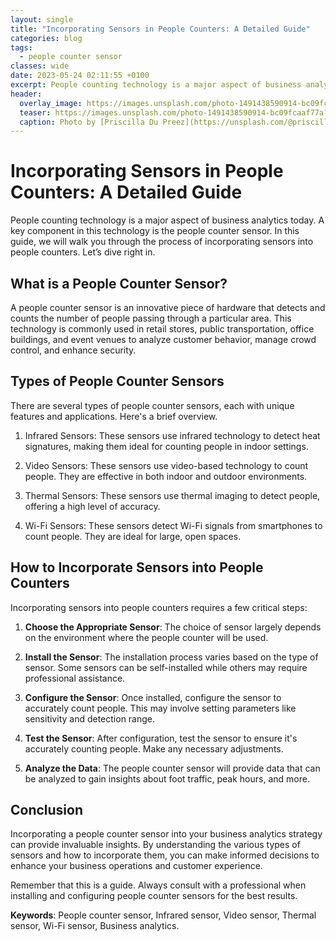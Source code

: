 ```yaml
---
layout: single
title: "Incorporating Sensors in People Counters: A Detailed Guide"
categories: blog
tags:
  - people counter sensor
classes: wide
date: 2023-05-24 02:11:55 +0100
excerpt: People counting technology is a major aspect of business analytics today.
header:
  overlay_image: https://images.unsplash.com/photo-1491438590914-bc09fcaaf77a?crop=entropy&cs=tinysrgb&fit=max&fm=jpg&ixid=M3w0Nzk0ODB8MHwxfHNlYXJjaHwxfHxwZW9wbGUlMjBjb3VudGVyJTIwc2Vuc29yfGVufDB8MHx8fDE2OTAzNjc3MjB8MA&ixlib=rb-4.0.3&q=80&w=1080
  teaser: https://images.unsplash.com/photo-1491438590914-bc09fcaaf77a?crop=entropy&cs=tinysrgb&fit=max&fm=jpg&ixid=M3w0Nzk0ODB8MHwxfHNlYXJjaHwxfHxwZW9wbGUlMjBjb3VudGVyJTIwc2Vuc29yfGVufDB8MHx8fDE2OTAzNjc3MjB8MA&ixlib=rb-4.0.3&q=80&w=400
  caption: Photo by [Priscilla Du Preez](https://unsplash.com/@priscilladupreez?utm_source=peoplecounter&utm_medium=referral) on [Unsplash](https://unsplash.com/?utm_source=peoplecounter&utm_medium=referral)
---
```


# Incorporating Sensors in People Counters: A Detailed Guide

People counting technology is a major aspect of business analytics today. A key component in this technology is the people counter sensor. In this guide, we will walk you through the process of incorporating sensors into people counters. Let’s dive right in.

## What is a People Counter Sensor?

A people counter sensor is an innovative piece of hardware that detects and counts the number of people passing through a particular area. This technology is commonly used in retail stores, public transportation, office buildings, and event venues to analyze customer behavior, manage crowd control, and enhance security.

## Types of People Counter Sensors

There are several types of people counter sensors, each with unique features and applications. Here's a brief overview.

1. Infrared Sensors: These sensors use infrared technology to detect heat signatures, making them ideal for counting people in indoor settings.

2. Video Sensors: These sensors use video-based technology to count people. They are effective in both indoor and outdoor environments.

3. Thermal Sensors: These sensors use thermal imaging to detect people, offering a high level of accuracy.

4. Wi-Fi Sensors: These sensors detect Wi-Fi signals from smartphones to count people. They are ideal for large, open spaces.

## How to Incorporate Sensors into People Counters

Incorporating sensors into people counters requires a few critical steps:

1. **Choose the Appropriate Sensor**: The choice of sensor largely depends on the environment where the people counter will be used. 

2. **Install the Sensor**: The installation process varies based on the type of sensor. Some sensors can be self-installed while others may require professional assistance.

3. **Configure the Sensor**: Once installed, configure the sensor to accurately count people. This may involve setting parameters like sensitivity and detection range.

4. **Test the Sensor**: After configuration, test the sensor to ensure it's accurately counting people. Make any necessary adjustments.

5. **Analyze the Data**: The people counter sensor will provide data that can be analyzed to gain insights about foot traffic, peak hours, and more.

## Conclusion 

Incorporating a people counter sensor into your business analytics strategy can provide invaluable insights. By understanding the various types of sensors and how to incorporate them, you can make informed decisions to enhance your business operations and customer experience.

Remember that this is a guide. Always consult with a professional when installing and configuring people counter sensors for the best results. 

**Keywords**: People counter sensor, Infrared sensor, Video sensor, Thermal sensor, Wi-Fi sensor, Business analytics.